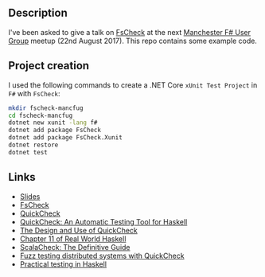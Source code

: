 ## Description

I've been asked to give a talk on [FsCheck](https://fscheck.github.io/FsCheck/) at the next [Manchester F# User Group](https://www.meetup.com/Manchester-F-User-Group/) meetup (22nd August 2017). This repo contains some example code.

## Project creation

I used the following commands to create a .NET Core `xUnit Test Project` in `F#` with `FsCheck`:

```sh
mkdir fscheck-mancfug
cd fscheck-mancfug
dotnet new xunit -lang f#
dotnet add package FsCheck
dotnet add package FsCheck.Xunit
dotnet restore
dotnet test
```

## Links

* [Slides](http://slides.com/taylorjg/fscheck)
* [FsCheck](https://fscheck.github.io/FsCheck/)
* [QuickCheck](https://hackage.haskell.org/package/QuickCheck)
* [QuickCheck: An Automatic Testing Tool for Haskell](http://www.cse.chalmers.se/~rjmh/QuickCheck/manual.html)
* [The Design and Use of QuickCheck](https://begriffs.com/posts/2017-01-14-design-use-quickcheck.html)
* [Chapter 11 of Real World Haskell](http://book.realworldhaskell.org/read/testing-and-quality-assurance.html)
* [ScalaCheck: The Definitive Guide](http://booksites.artima.com/scalacheck)
* [Fuzz testing distributed systems with QuickCheck](https://making.pusher.com/fuzz-testing-distributed-systems-with-quickcheck/)
* [Practical testing in Haskell](https://jaspervdj.be/posts/2015-03-13-practical-testing-in-haskell.html)
